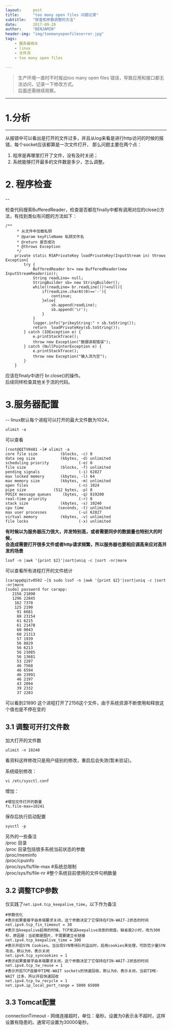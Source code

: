 ```yaml
---
layout:     post
title:      "too many open files 问题记录"
subtitle:   "排查和参数调整的方法"
date:       2017-09-20
author:     "BENJAMIN"
header-img: "img/toomanyopenfileserror.jpg"
tags:
    - 服务器相关
    - linux  
    - 文件流
    - too many open files
   
---
```



> 生产环境一直时不时报出too many open files 错误，导致应用和接口都无法访问，记录一下修改方式。  
> 后面还需继续观察。

---


# 1.分析


---

从报错中可以看出是打开的文件过多，并且从log来看是进行http访问的时候的报错，每个socket应该都算是一次文件打开，
那么问题主要在两个点：  
1. 程序是再哪里打开了文件，没有及时关闭；
2. 系统能够打开最多的文件数是多少，怎么调整。



# 2. 程序检查
--

检查代码搜索BufferedReader，检查是否都在finally中都有调用对应的close()方法，有找到类似有问题的方法如下：

```
/**   
     * 从文件中加载私钥   
     * @param keyFileName 私钥文件名   
     * @return 是否成功 
     * @throws Exception  
     */  
    private static RSAPrivateKey loadPrivateKey(InputStream in) throws Exception{  
        try {  
            BufferedReader br= new BufferedReader(new InputStreamReader(in));  
            String readLine= null;  
            StringBuilder sb= new StringBuilder();  
            while((readLine= br.readLine())!=null){  
                if(readLine.charAt(0)=='-'){  
                    continue;  
                }else{  
                    sb.append(readLine);  
                    sb.append('\r');  
                }  
            }  
            logger.info("prikeyString:" + sb.toString());
            return  loadPrivateKey(sb.toString());  
        } catch (IOException e) {  
            e.printStackTrace();
            throw new Exception("数据读取错误");  
        } catch (NullPointerException e) {  
            e.printStackTrace();
            throw new Exception("输入流为空");  
        }  
    }  
```

应该在finaly中进行 br.close()的操作。  
后续同样检查其他关于流的代码。

# 3.服务器配置
--
linux默认每个进程可以打开的最大文件数为1024，

```
ulimit -a
``` 
可以查看

```
[root@QITV0481 ~]# ulimit -a
core file size          (blocks, -c) 0
data seg size           (kbytes, -d) unlimited
scheduling priority             (-e) 0
file size               (blocks, -f) unlimited
pending signals                 (-i) 62827
max locked memory       (kbytes, -l) 64
max memory size         (kbytes, -m) unlimited
open files                      (-n) 1024
pipe size            (512 bytes, -p) 8
POSIX message queues     (bytes, -q) 819200
real-time priority              (-r) 0
stack size              (kbytes, -s) 10240
cpu time               (seconds, -t) unlimited
max user processes              (-u) 62827
virtual memory          (kbytes, -v) unlimited
file locks                      (-x) unlimited

```

**有时候以为服务器压力很大，并发特别高，或者需要同步的数据量也特别大的时候，  
会造成需要打开很多文件或者http请求频繁，所以服务器也要相应调高来应对高并发的场景**

```
lsof -n |awk '{print $2}'|sort|uniq -c |sort -nr|more
```
可以查看所有进程打开的文件统计

```
[carapp@qitv0502 ~]$ sudo lsof -n |awk '{print $2}'|sort|uniq -c |sort -nr|more
[sudo] password for carapp:
   2156 21890
   1296 22845
    162 7378
    125 2190
     91 6681
     88 23154
     61 6215
     61 21478
     60 9043
     60 21313
     57 1939
     56 8829
     56 6213
     56 21085
     56 13681
     53 2207
     46 7568
     46 6594
     46 23991
     46 2197
     43 2094
     39 2332
     37 2283
```
可以看到21890 这个进程打开了2156这个文件，由于系统资源不断使用和释放这个值也是不停在变的


## 3.1 调整可开打文件数
加大打开的文件数

```
ulimit -n 10240
```
看资料这样修改只是用户级别的修改，重启后会失效(暂未验证)。  

系统级别修改：

```
vi /etc/sysctl.conf
```

增加：

```
#增加文件打开的数量
fs.file-max=10241

```
保存后执行启动配置

```
sysctl -p

```

另外的一些备注  
/proc 目录  
/proc 目录包括很多系统当前状态的参数  
/proc/meminfo  
/proc/cpuinfo  
/proc/sys/fs/file-max #系统总限制  
/proc/sys/fs/file-nr #整个系统目前使用的文件句柄数量  


## 3.2 调整TCP参数

仅实践了```net.ipv4.tcp_keepalive_time```，以下作为备注

```
#参数优化
#表示如果套接字由本端要求关闭，这个参数决定了它保持在FIN-WAIT-2状态的时间
net.ipv4.tcp_fin_timeout = 30
#表示当keepalive起用的时候，TCP发送keepalive消息的频度。缺省是2小时，改为300秒，原因是：当前都是图片，不需要建立长链接
net.ipv4.tcp_keepalive_time = 300
#表示开启SYN Cookies。当出现SYN等待队列溢出时，启用cookies来处理，可防范少量SYN攻击，默认为0，表示关闭
net.ipv4.tcp_syncookies = 1
#表示如果套接字由本端要求关闭，这个参数决定了它保持在FIN-WAIT-2状态的时间
net.ipv4.tcp_tw_reuse = 1
#表示开启TCP连接中TIME-WAIT sockets的快速回收，默认为0，表示关闭，当前TIME-WAIT 过多，所以开启快速回收
net.ipv4.tcp_tw_recycle = 1
net.ipv4.ip_local_port_range = 5000 65000
```

## 3.3 Tomcat配置
connectionTimeout - 网络连接超时，单位：毫秒。设置为0表示永不超时，这样设置有隐患的。通常可设置为30000毫秒。
